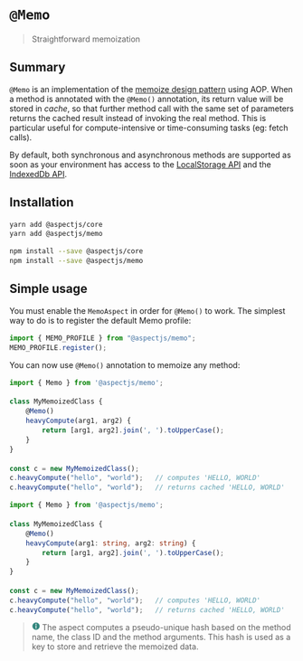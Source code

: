 # `@Memo`
 > Straightforward memoization

## Summary

`@Memo` is an implementation of the [memoize design pattern](https://en.wikipedia.org/wiki/Memoization) using  AOP. 
When a method is annotated with the `@Memo()` annotation, its return value will be stored in *cache*, 
so that further method call with the same set of parameters returns the cached result instead of invoking the real method. 
This is particular useful for compute-intensive or time-consuming tasks (eg: fetch calls).

By default, both synchronous and asynchronous methods are supported as soon as your environment has access to the [LocalStorage API](https://developer.mozilla.org/en-US/docs/Web/API/Window/localStorage)
and the [IndexedDb API](https://developer.mozilla.org/en-US/docs/Glossary/IndexedDB).

## Installation

<code-group>
<code-block title="YARN">

```bash
yarn add @aspectjs/core
yarn add @aspectjs/memo
```
</code-block>

<code-block title="NPM">

```bash
npm install --save @aspectjs/core
npm install --save @aspectjs/memo
```
</code-block>
</code-group>

## Simple usage

You must enable the `MemoAspect` in order for `@Memo()` to work. 
The simplest way to do is to register the default Memo profile:
 
```javascript
import { MEMO_PROFILE } from "@aspectjs/memo";
MEMO_PROFILE.register();
```

You can now use `@Memo()` annotation to memoize any method:

<code-group>
<code-block title="Javascript">

```js
import { Memo } from '@aspectjs/memo';

class MyMemoizedClass {
    @Memo()
    heavyCompute(arg1, arg2) {
        return [arg1, arg2].join(', ').toUpperCase();
    }
}

const c = new MyMemoizedClass();
c.heavyCompute("hello", "world");   // computes 'HELLO, WORLD'
c.heavyCompute("hello", "world");   // returns cached 'HELLO, WORLD'
```
</code-block>
<code-block title="Typescript">

```typescript
import { Memo } from '@aspectjs/memo';

class MyMemoizedClass {
    @Memo()
    heavyCompute(arg1: string, arg2: string) {
        return [arg1, arg2].join(', ').toUpperCase();
    }
}

const c = new MyMemoizedClass();
c.heavyCompute("hello", "world");   // computes 'HELLO, WORLD'
c.heavyCompute("hello", "world");   // returns cached 'HELLO, WORLD'
```
</code-block>
</code-group>

> ![info] The aspect computes a pseudo-unique hash based on the method name, the class ID and the method arguments. 
> This hash is used as a key to store and retrieve the memoized data.

[info]: ../../../../.README/picto/12px/info.png
[tip]: ../../../../.README/picto/12px/success.png
[danger]: ../../../../.README/picto/12px/danger.png
[pipeline]: .README/memo-pipeline.png

